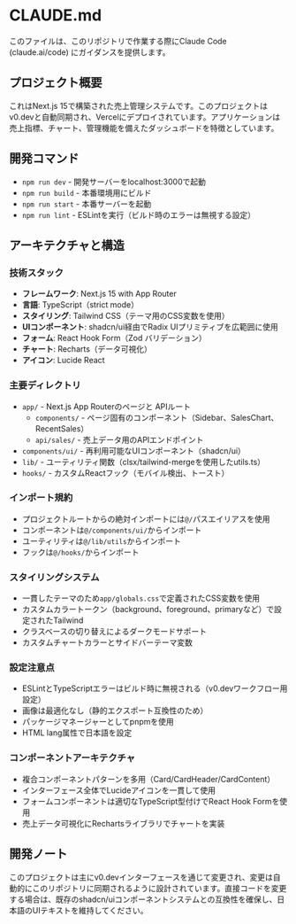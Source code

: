 # CLAUDE.md

このファイルは、このリポジトリで作業する際にClaude Code (claude.ai/code) にガイダンスを提供します。

## プロジェクト概要

これはNext.js 15で構築された売上管理システムです。このプロジェクトはv0.devと自動同期され、Vercelにデプロイされています。アプリケーションは売上指標、チャート、管理機能を備えたダッシュボードを特徴としています。

## 開発コマンド

- `npm run dev` - 開発サーバーをlocalhost:3000で起動
- `npm run build` - 本番環境用にビルド
- `npm run start` - 本番サーバーを起動
- `npm run lint` - ESLintを実行（ビルド時のエラーは無視する設定）

## アーキテクチャと構造

### 技術スタック
- **フレームワーク**: Next.js 15 with App Router
- **言語**: TypeScript（strict mode）
- **スタイリング**: Tailwind CSS（テーマ用のCSS変数を使用）
- **UIコンポーネント**: shadcn/ui経由でRadix UIプリミティブを広範囲に使用
- **フォーム**: React Hook Form（Zod バリデーション）
- **チャート**: Recharts（データ可視化）
- **アイコン**: Lucide React

### 主要ディレクトリ
- `app/` - Next.js App Routerのページと APIルート
  - `components/` - ページ固有のコンポーネント（Sidebar、SalesChart、RecentSales）
  - `api/sales/` - 売上データ用のAPIエンドポイント
- `components/ui/` - 再利用可能なUIコンポーネント（shadcn/ui）
- `lib/` - ユーティリティ関数（clsx/tailwind-mergeを使用したutils.ts）
- `hooks/` - カスタムReactフック（モバイル検出、トースト）

### インポート規約
- プロジェクトルートからの絶対インポートには`@/`パスエイリアスを使用
- コンポーネントは`@/components/ui/`からインポート
- ユーティリティは`@/lib/utils`からインポート
- フックは`@/hooks/`からインポート

### スタイリングシステム
- 一貫したテーマのため`app/globals.css`で定義されたCSS変数を使用
- カスタムカラートークン（background、foreground、primaryなど）で設定されたTailwind
- クラスベースの切り替えによるダークモードサポート
- カスタムチャートカラーとサイドバーテーマ変数

### 設定注意点
- ESLintとTypeScriptエラーはビルド時に無視される（v0.devワークフロー用設定）
- 画像は最適化なし（静的エクスポート互換性のため）
- パッケージマネージャーとしてpnpmを使用
- HTML lang属性で日本語を設定

### コンポーネントアーキテクチャ
- 複合コンポーネントパターンを多用（Card/CardHeader/CardContent）
- インターフェース全体でLucideアイコンを一貫して使用
- フォームコンポーネントは適切なTypeScript型付けでReact Hook Formを使用
- 売上データ可視化にRechartsライブラリでチャートを実装

## 開発ノート

このプロジェクトは主にv0.devインターフェースを通じて変更され、変更は自動的にこのリポジトリに同期されるように設計されています。直接コードを変更する場合は、既存のshadcn/uiコンポーネントシステムとの互換性を確保し、日本語のUIテキストを維持してください。